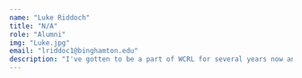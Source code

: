```yaml
---
name: "Luke Riddoch"
title: "N/A"
role: "Alumni"
img: "Luke.jpg"
email: "lriddoc1@binghamton.edu"
description: "I've gotten to be a part of WCRL for several years now and have loved everything it has brought me. I'm a physics major but truly a maker in spirit. WCRL has given me the opportunity to learn new skills, work on meaningful projects like extreme bots or the arena, and learn from and with others!"
---
```


